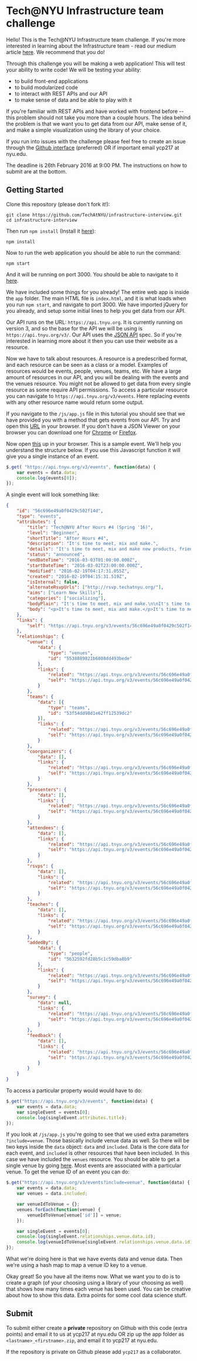 # Tech@NYU Infrastructure team challenge

Hello! This is the Tech@NYU Infrastructure team challenge. If you're more interested in learning about the Infrastructure team - read our medium article [here](https://blog.techatnyu.org/tech-nyu-s-internal-infrastructure-team-868c365cd496#.1ssukbte0). We recommend that you do!

Through this challenge you will be making a web application! This will test your ability to write code! We will be testing your ability:

- to build front-end applications
- to build modularized code
- to interact with REST APIs and our API
- to make sense of data and be able to play with it

If you're familiar with REST APIs and have worked with frontend before -- this problem should not take you more than a couple hours. The idea behind the problem is that we want you to get data from our API, make sense of it, and make a simple visualization using the library of your choice.

If you run into issues with the challenge please feel free to create an issue through the [Github interface](https://github.com/TechAtNYU/infrastructure-interview/issues) (preferred) OR if important email ycp217 at nyu.edu.

The deadline is 26th February 2016 at 9:00 PM. The instructions on how to submit are at the bottom.

## Getting Started

Clone this repository (please don't fork it!):

```
git clone https://github.com/TechAtNYU/infrastructure-interview.git
cd infrastructure-interview
```

Then run `npm install` (Install it [here](https://www.npmjs.com/)):

```
npm install
```

Now to run the web application you should be able to run the command:

```
npm start
```

And it will be running on port 3000. You should be able to navigate to it [here](http://localhost:3000/).

We have included some things for you already! The entire web app is inside the `app` folder. The main HTML file is `index.html`, and it is what loads when you run `npm start`, and navigate to port 3000. We have imported jQuery for you already, and setup some initial lines to help you get data from our API.

Our API runs on the URL: `https://api.tnyu.org`. It is currently running on version 3, and so the base for the API we will be using is `https://api.tnyu.org/v3/`. Our API uses the [JSON API](http://jsonapi.org/) spec. So if you're interested in learning more about it then you can use their website as a resource.

Now we have to talk about resources. A resource is a predescribed format, and each resource can be seen as a class or a model. Examples of resources would be events, people, venues, teams, etc. We have a large amount of resources in our API, and you will be dealing with the events and the venues resource. You might not be allowed to get data from every single resource as some require API permissions. To access a particular resource you can navigate to `https://api.tnyu.org/v3/events`. Here replacing events with any other resource name would return some output.

If you navigate to the `/js/app.js` file in this tutorial you should see that we have provided you with a method that gets events from our API. Try and open this [URL](https://api.tnyu.org/v3/events) in your browser. If you don't have a JSON Viewer on your browser you can download one for [Chrome](https://chrome.google.com/webstore/detail/jsonview/chklaanhfefbnpoihckbnefhakgolnmc?hl=en) or [Firefox](https://addons.mozilla.org/en-us/firefox/addon/jsonview/).

Now open [this](https://api.tnyu.org/v3/events/56c696e49a0f0429c502f14d) up in your browser. This is a sample event. We'll help you understand the structure below. If you use this Javascript function it will give you a single instance of an event.

```js
$.get( "https://api.tnyu.org/v3/events", function(data) {
    var events = data.data;
    console.log(events[0]);
});
```

A single event will look something like:

```json
{
    "id": "56c696e49a0f0429c502f14d",
    "type": "events",
    "attributes": {
        "title": "Tech@NYU After Hours #4 (Spring '16)",
        "level": "Beginner",
        "shortTitle": "After Hours #4",
        "description": "It's time to meet, mix and make.",
        "details": "It's time to meet, mix and make new products, friends and collegiate bonds. Also come with projects and an open mind. Pizza will be served! Make sure to RSVP!",
        "status": "announced",
        "endDateTime": "2016-03-03T01:00:00.000Z",
        "startDateTime": "2016-03-02T23:00:00.000Z",
        "modified": "2016-02-19T04:17:31.055Z",
        "created": "2016-02-19T04:15:31.519Z",
        "isInternal": false,
        "alternateRsvpUrls": ["http://rsvp.techatnyu.org/"],
        "aims": ["Learn New Skills"],
        "categories": ["socializing"],
        "bodyPlain": "It's time to meet, mix and make.\n\nIt's time to meet, mix and make new products, friends and collegiate bonds. Also come with projects and an open mind. Pizza will be served! Make sure to RSVP!\n\nAll Tech@NYU events are covered by a strict anti-harassment policy: http://techatnyu.org/anti-harassment",
        "body": "<p>It's time to meet, mix and make.</p>It's time to meet, mix and make new products, friends and collegiate bonds. Also come with projects and an open mind. Pizza will be served! Make sure to RSVP!<p>All Tech@NYU events are covered by a strict <a href=\"http://techatnyu.org/anti-harassment\">anti-harassment policy</a>.</p>"
    },
    "links": {
        "self": "https://api.tnyu.org/v3/events/56c696e49a0f0429c502f14d"
    },
    "relationships": {
        "venue": {
            "data": {
                "type": "venues",
                "id": "5538889821b6808dd493bede"
            },
            "links": {
                "related": "https://api.tnyu.org/v3/events/56c696e49a0f0429c502f14d/venue",
                "self": "https://api.tnyu.org/v3/events/56c696e49a0f0429c502f14d/relationships/venue"
            }
        },
        "teams": {
            "data": [{
                "type": "teams",
                "id": "53f54dd98d1e62ff12539dc2"
            }],
            "links": {
                "related": "https://api.tnyu.org/v3/events/56c696e49a0f0429c502f14d/teams",
                "self": "https://api.tnyu.org/v3/events/56c696e49a0f0429c502f14d/relationships/teams"
            }
        },
        "coorganizers": {
            "data": [],
            "links": {
                "related": "https://api.tnyu.org/v3/events/56c696e49a0f0429c502f14d/coorganizers",
                "self": "https://api.tnyu.org/v3/events/56c696e49a0f0429c502f14d/relationships/coorganizers"
            }
        },
        "presenters": {
            "data": [],
            "links": {
                "related": "https://api.tnyu.org/v3/events/56c696e49a0f0429c502f14d/presenters",
                "self": "https://api.tnyu.org/v3/events/56c696e49a0f0429c502f14d/relationships/presenters"
            }
        },
        "attendees": {
            "data": [],
            "links": {
                "related": "https://api.tnyu.org/v3/events/56c696e49a0f0429c502f14d/attendees",
                "self": "https://api.tnyu.org/v3/events/56c696e49a0f0429c502f14d/relationships/attendees"
            }
        },
        "rsvps": {
            "data": [],
            "links": {
                "related": "https://api.tnyu.org/v3/events/56c696e49a0f0429c502f14d/rsvps",
                "self": "https://api.tnyu.org/v3/events/56c696e49a0f0429c502f14d/relationships/rsvps"
            }
        },
        "teaches": {
            "data": [],
            "links": {
                "related": "https://api.tnyu.org/v3/events/56c696e49a0f0429c502f14d/teaches",
                "self": "https://api.tnyu.org/v3/events/56c696e49a0f0429c502f14d/relationships/teaches"
            }
        },
        "addedBy": {
            "data": {
                "type": "people",
                "id": "5632592fd28b5c1c59dba8b9"
            },
            "links": {
                "related": "https://api.tnyu.org/v3/events/56c696e49a0f0429c502f14d/addedBy",
                "self": "https://api.tnyu.org/v3/events/56c696e49a0f0429c502f14d/relationships/addedBy"
            }
        },
        "survey": {
            "data": null,
            "links": {
                "related": "https://api.tnyu.org/v3/events/56c696e49a0f0429c502f14d/survey",
                "self": "https://api.tnyu.org/v3/events/56c696e49a0f0429c502f14d/relationships/survey"
            }
        },
        "feedback": {
            "data": [],
            "links": {
                "related": "https://api.tnyu.org/v3/events/56c696e49a0f0429c502f14d/feedback",
                "self": "https://api.tnyu.org/v3/events/56c696e49a0f0429c502f14d/relationships/feedback"
            }
        }
    }
}
```

To access a particular property would would have to do:

```js
$.get("https://api.tnyu.org/v3/events", function(data) {
    var events = data.data;
    var singleEvent = events[0];
    console.log(singleEvent.attributes.title);
});
```

If you look at `/js/app.js` you're going to see that we used extra parameters `?include=venue`. Those basically include venue data as well. So there will be two keys inside the `data` object: `data` and `included`. Data is the core data for each event, and `included` is other resources that have been included. In this case we have included the `venues` resource. You should be able to get a single venue by going [here](https://api.tnyu.org/v3/venues/5538889821b6808dd493bede). Most events are associated with a particular venue. To get the venue ID of an event you can do:

```js
$.get("https://api.tnyu.org/v3/events?include=venue", function(data) {
    var events = data.data;
    var venues = data.included;

    var venueIdToVenue = {};
    venues.forEach(function(venue) {
        venueIdToVenue[venue['id']] = venue;
    });

    var singleEvent = events[0];
    console.log(singleEvent.relationships.venue.data.id);
    console.log(venueIdToVenue[singleEvent.relationships.venue.data.id]);
});
```

What we're doing here is that we have events data and venue data. Then we're using a hash map to map a venue ID key to a venue.

Okay great! So you have all the items now. What we want you to do is to create a graph (of your choosing using a library of your choosing as well) that shows how many times each venue has been used. You can be creative about how to show this data. Extra points for some cool data science stuff.

## Submit

To submit either create a **private** repository on Github with this code (extra points) and email it to us at ycp217 at nyu.edu OR zip up the app folder as `<lastname>_<firstname>.zip`, and email it to ycp217 at nyu.edu.

If the repository is private on Github please add `ycp217` as a collaborator.
